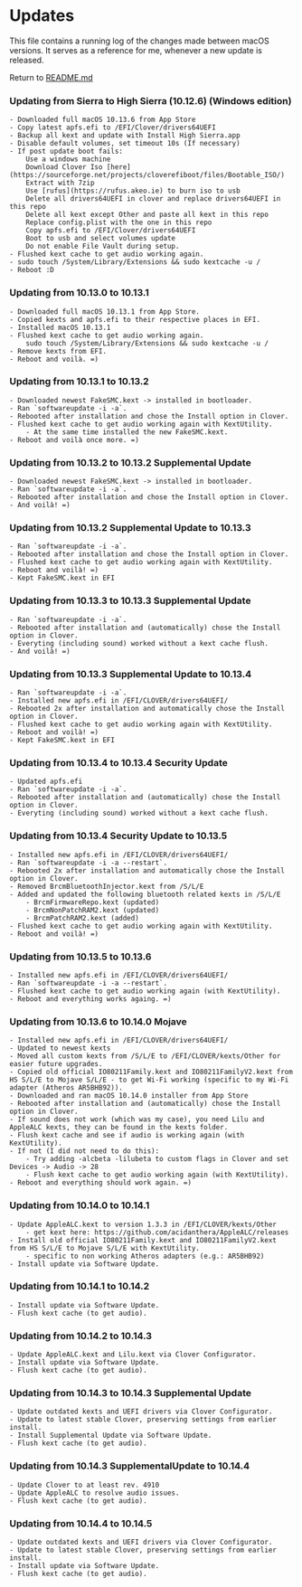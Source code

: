 # Updates
This file contains a running log of the changes made between macOS versions. It serves as a reference for me, whenever a new update is released.

Return to [README.md](README.md)

### Updating from Sierra to High Sierra (10.12.6) (Windows edition)
	- Downloaded full macOS 10.13.6 from App Store
	- Copy latest apfs.efi to /EFI/Clover/drivers64UEFI
	- Backup all kext and update with Install High Sierra.app
	- Disable default volumes, set timeout 10s (If necessary)
	- If post update boot fails:
		Use a windows machine
		Download Clover Iso [here](https://sourceforge.net/projects/cloverefiboot/files/Bootable_ISO/)
		Extract with 7zip
		Use [rufus](https://rufus.akeo.ie) to burn iso to usb
		Delete all drivers64UEFI in clover and replace drivers64UEFI in this repo
		Delete all kext except Other and paste all kext in this repo
		Replace config.plist with the one in this repo
		Copy apfs.efi to /EFI/Clover/drivers64UEFI
		Boot to usb and select volumes update
		Do not enable File Vault during setup.
	- Flushed kext cache to get audio working again.
	- sudo touch /System/Library/Extensions && sudo kextcache -u /
	- Reboot :D

### Updating from 10.13.0 to 10.13.1
	- Downloaded full macOS 10.13.1 from App Store.
	- Copied kexts and apfs.efi to their respective places in EFI.
	- Installed macOS 10.13.1
	- Flushed kext cache to get audio working again.
		sudo touch /System/Library/Extensions && sudo kextcache -u /
	- Remove kexts from EFI.
	- Reboot and voilà. =)

### Updating from 10.13.1 to 10.13.2
	- Downloaded newest FakeSMC.kext -> installed in bootloader.
	- Ran `softwareupdate -i -a`.
	- Rebooted after installation and chose the Install option in Clover.
	- Flushed kext cache to get audio working again with KextUtility.
		- At the same time installed the new FakeSMC.kext.
	- Reboot and voilà once more. =)

### Updating from 10.13.2 to 10.13.2 Supplemental Update
	- Downloaded newest FakeSMC.kext -> installed in bootloader.
	- Ran `softwareupdate -i -a`.
	- Rebooted after installation and chose the Install option in Clover.
	- And voilà! =)

### Updating from 10.13.2 Supplemental Update to 10.13.3
	- Ran `softwareupdate -i -a`.
	- Rebooted after installation and chose the Install option in Clover.
	- Flushed kext cache to get audio working again with KextUtility.
	- Reboot and voilà! =)
	- Kept FakeSMC.kext in EFI

### Updating from 10.13.3 to 10.13.3 Supplemental Update
	- Ran `softwareupdate -i -a`.
	- Rebooted after installation and (automatically) chose the Install option in Clover.
	- Everyting (including sound) worked without a kext cache flush.
	- And voilà! =)

### Updating from 10.13.3 Supplemental Update to 10.13.4
	- Ran `softwareupdate -i -a`.
	- Installed new apfs.efi in /EFI/CLOVER/drivers64UEFI/
	- Rebooted 2x after installation and automatically chose the Install option in Clover.
	- Flushed kext cache to get audio working again with KextUtility.
	- Reboot and voilà! =)
	- Kept FakeSMC.kext in EFI

### Updating from 10.13.4 to 10.13.4 Security Update
	- Updated apfs.efi
	- Ran `softwareupdate -i -a`.
	- Rebooted after installation and (automatically) chose the Install option in Clover.
	- Everyting (including sound) worked without a kext cache flush.

### Updating from 10.13.4 Security Update to 10.13.5
	- Installed new apfs.efi in /EFI/CLOVER/drivers64UEFI/
	- Ran `softwareupdate -i -a --restart`.
	- Rebooted 2x after installation and automatically chose the Install option in Clover.
	- Removed BrcmBluetoothInjector.kext from /S/L/E
	- Added and updated the following bluetooth related kexts in /S/L/E
	    - BrcmFirmwareRepo.kext (updated)
	    - BrcmNonPatchRAM2.kext (updated)
	    - BrcmPatchRAM2.kext (added)
	- Flushed kext cache to get audio working again with KextUtility.
	- Reboot and voilà! =)

### Updating from 10.13.5 to 10.13.6
	- Installed new apfs.efi in /EFI/CLOVER/drivers64UEFI/
	- Ran `softwareupdate -i -a --restart`.
	- Flushed kext cache to get audio working again (with KextUtility).
	- Reboot and everything works againg. =)

### Updating from 10.13.6 to 10.14.0 Mojave
	- Installed new apfs.efi in /EFI/CLOVER/drivers64UEFI/
	- Updated to newest kexts
	- Moved all custom kexts from /S/L/E to /EFI/CLOVER/kexts/Other for easier future upgrades.
	- Copied old official IO80211Family.kext and IO80211FamilyV2.kext from HS S/L/E to Mojave S/L/E - to get Wi-Fi working (specific to my Wi-Fi adapter (Atheros AR5BHB92)).
	- Downloaded and ran macOS 10.14.0 installer from App Store
	- Rebooted after installation and (automatically) chose the Install option in Clover.
	- If sound does not work (which was my case), you need Lilu and AppleALC kexts, they can be found in the kexts folder.
	- Flush kext cache and see if audio is working again (with KextUtility).
	- If not (I did not need to do this):
		- Try adding -alcbeta -lilubeta to custom flags in Clover and set Devices -> Audio -> 28
		- Flush kext cache to get audio working again (with KextUtility).
	- Reboot and everything should work again. =)
	
### Updating from 10.14.0 to 10.14.1
	- Update AppleALC.kext to version 1.3.3 in /EFI/CLOVER/kexts/Other
		- get kext here: https://github.com/acidanthera/AppleALC/releases
	- Install old official IO80211Family.kext and IO80211FamilyV2.kext from HS S/L/E to Mojave S/L/E with KextUtility.
		- specific to non working Atheros adapters (e.g.: AR5BHB92)
	- Install update via Software Update.

### Updating from 10.14.1 to 10.14.2
	- Install update via Software Update.
	- Flush kext cache (to get audio).

### Updating from 10.14.2 to 10.14.3
	- Update AppleALC.kext and Lilu.kext via Clover Configurator.
	- Install update via Software Update.
	- Flush kext cache (to get audio).

### Updating from 10.14.3 to 10.14.3 Supplemental Update
	- Update outdated kexts and UEFI drivers via Clover Configurator.
	- Update to latest stable Clover, preserving settings from earlier install.
	- Install Supplemental Update via Software Update.
	- Flush kext cache (to get audio).
	
### Updating from 10.14.3 SupplementalUpdate to 10.14.4
	- Update Clover to at least rev. 4910
	- Update AppleALC to resolve audio issues.
	- Flush kext cache (to get audio).

### Updating from 10.14.4 to 10.14.5
	- Update outdated kexts and UEFI drivers via Clover Configurator.
	- Update to latest stable Clover, preserving settings from earlier install.
	- Install update via Software Update.
	- Flush kext cache (to get audio).

